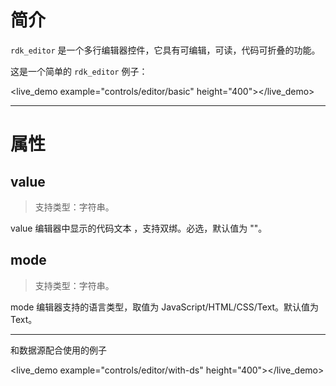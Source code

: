 
# 简介 #
`rdk_editor` 是一个多行编辑器控件，它具有可编辑，可读，代码可折叠的功能。

这是一个简单的 `rdk_editor` 例子：

<live_demo example="controls/editor/basic" height="400"></live_demo>

---
# 属性 #

## value ##
> 支持类型：字符串。

value 编辑器中显示的代码文本 ，支持双绑。必选，默认值为 ""。

## mode ##
> 支持类型：字符串。

mode 编辑器支持的语言类型，取值为 JavaScript/HTML/CSS/Text。默认值为 Text。

---
和数据源配合使用的例子

<live_demo example="controls/editor/with-ds" height="400"></live_demo>
